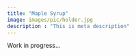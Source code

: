 ```yaml
---
title: "Maple Syrup"
image: images/pic/holder.jpg
description : "This is meta description"
---
```


Work in progress...